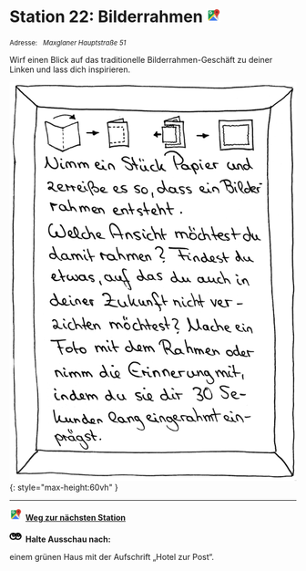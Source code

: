 # Station 22: Bilderrahmen  <a href="https://www.google.com/maps/dir/?api=1&travelmode=walking&destination=47.7988076,13.0194364"><img src="https://github.com/kipppunkte/kipppunkte/raw/gh-pages/assets/google-maps.svg" width="24" height="24"></a>

<small>Adresse:<em style="margin-left: 10px">Maxglaner Hauptstraße 51</em></small>



Wirf einen Blick auf das traditionelle Bilderrahmen-Geschäft zu deiner Linken und lass dich inspirieren.


![Image title](assets/22_Bilderrahmen.png){: style="max-height:60vh" }





____

<a href="https://www.google.com/maps/dir/?api=1&travelmode=walking&destination=47.7984053,13.0198904"><img src="https://github.com/kipppunkte/kipppunkte/raw/gh-pages/assets/google-maps.svg" style="height: 1.5em;margin-right: 0.5em"></a>**[Weg zur nächsten Station](https://www.google.com/maps/dir/?api=1&travelmode=walking&destination=47.7984053,13.0198904)**



<img class="no-click" src="https://github.com/kipppunkte/kipppunkte/raw/gh-pages/assets/eyes.svg" style="height: 1.5em;background: white;margin-right: 0.5em">**Halte Ausschau nach:**

einem grünen Haus mit der Aufschrift „Hotel zur Post“.